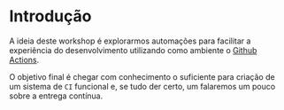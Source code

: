 # Introdução

A ideia deste workshop é explorarmos automações para facilitar a experiência do desenvolvimento utilizando como ambiente o [Github Actions](https://docs.github.com/pt/actions "Documentação - Github Actions").

O objetivo final é chegar com conhecimento o suficiente para criação de um sistema de `CI` funcional e, se tudo der certo, um falaremos um pouco sobre a entrega contínua.
